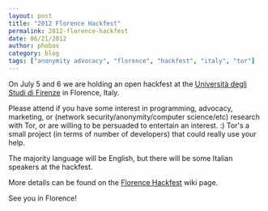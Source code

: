```yaml
---
layout: post
title: "2012 Florence Hackfest"
permalink: 2012-florence-hackfest
date: 06/21/2012
author: phobos
category: blog
tags: ["anonymity advocacy", "florence", "hackfest", "italy", "tor"]
---
```


On July 5 and 6 we are holding an open hackfest at the [Università degli Studi di Firenze](http://www.unifi.it/) in Florence, Italy.

Please attend if you have some interest in programming, advocacy, marketing, or (network security/anonymity/computer science/etc) research with Tor, or are willing to be persuaded to entertain an interest. :) Tor's a small project (in terms of number of developers) that could really use your help.

The majority language will be English, but there will be some Italian speakers at the hackfest.

More details can be found on the [Florence Hackfest](https://trac.torproject.org/projects/tor/wiki/org/meetings/2012FlorenceHackfest) wiki page.

See you in Florence!

